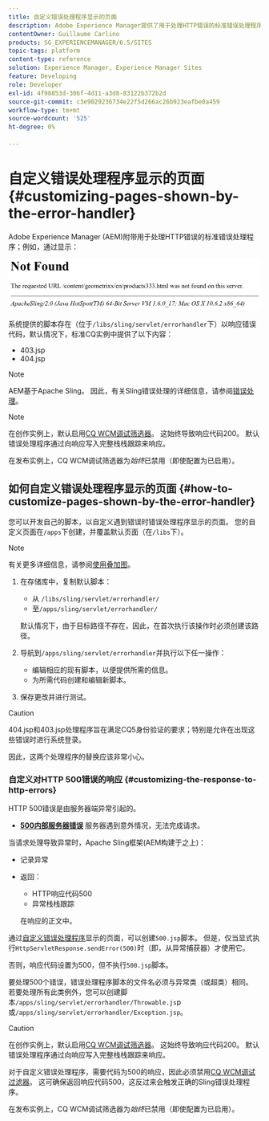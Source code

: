```yaml
---
title: 自定义错误处理程序显示的页面
description: Adobe Experience Manager提供了用于处理HTTP错误的标准错误处理程序。
contentOwner: Guillaume Carlino
products: SG_EXPERIENCEMANAGER/6.5/SITES
topic-tags: platform
content-type: reference
solution: Experience Manager, Experience Manager Sites
feature: Developing
role: Developer
exl-id: 4f98853d-306f-4d11-a3d8-83122b372b2d
source-git-commit: c3e9029236734e22f5d266ac26b923eafbe0a459
workflow-type: tm+mt
source-wordcount: '525'
ht-degree: 0%

---
```


# 自定义错误处理程序显示的页面{#customizing-pages-shown-by-the-error-handler}

Adobe Experience Manager (AEM)附带用于处理HTTP错误的标准错误处理程序；例如，通过显示：

![chlimage_1-67](assets/chlimage_1-67a.png)

系统提供的脚本存在（位于`/libs/sling/servlet/errorhandler`下）以响应错误代码，默认情况下，标准CQ实例中提供了以下内容：

* 403.jsp
* 404.jsp

>[!NOTE]
>
>AEM基于Apache Sling。 因此，有关Sling错误处理的详细信息，请参阅[错误处理](https://sling.apache.org/documentation/the-sling-engine/errorhandling.html)。

>[!NOTE]
>
>在创作实例上，默认启用[CQ WCM调试筛选器](/help/sites-deploying/osgi-configuration-settings.md)。 这始终导致响应代码200。 默认错误处理程序通过向响应写入完整栈栈跟踪来响应。
>
>在发布实例上，CQ WCM调试筛选器为&#x200B;*始终*&#x200B;已禁用（即使配置为已启用）。

## 如何自定义错误处理程序显示的页面 {#how-to-customize-pages-shown-by-the-error-handler}

您可以开发自己的脚本，以自定义遇到错误时错误处理程序显示的页面。 您的自定义页面在`/apps`下创建，并覆盖默认页面（在`/libs`下）。

>[!NOTE]
>
>有关更多详细信息，请参阅[使用叠加图](/help/sites-developing/overlays.md)。

1. 在存储库中，复制默认脚本：

   * 从 `/libs/sling/servlet/errorhandler/`
   * 至`/apps/sling/servlet/errorhandler/`

   默认情况下，由于目标路径不存在，因此，在首次执行该操作时必须创建该路径。

1. 导航到`/apps/sling/servlet/errorhandler`并执行以下任一操作：

   * 编辑相应的现有脚本，以便提供所需的信息。
   * 为所需代码创建和编辑新脚本。

1. 保存更改并进行测试。

>[!CAUTION]
>
>404.jsp和403.jsp处理程序旨在满足CQ5身份验证的要求；特别是允许在出现这些错误时进行系统登录。
>
>因此，这两个处理程序的替换应该非常小心。

### 自定义对HTTP 500错误的响应 {#customizing-the-response-to-http-errors}

HTTP 500错误是由服务器端异常引起的。

* **[500内部服务器错误](https://www.w3.org/Protocols/rfc2616/rfc2616-sec10.html)**
服务器遇到意外情况，无法完成请求。

当请求处理导致异常时，Apache Sling框架(AEM构建于之上)：

* 记录异常
* 返回：

   * HTTP响应代码500
   * 异常栈栈跟踪

  在响应的正文中。

通过[自定义错误处理程序](#how-to-customize-pages-shown-by-the-error-handler)显示的页面，可以创建`500.jsp`脚本。 但是，仅当显式执行`HttpServletResponse.sendError(500)`时（即，从异常捕获器）才使用它。

否则，响应代码设置为500，但不执行`500.jsp`脚本。

要处理500个错误，错误处理程序脚本的文件名必须与异常类（或超类）相同。 若要处理所有此类例外，您可以创建脚本`/apps/sling/servlet/errorhandler/Throwable.js`p或`/apps/sling/servlet/errorhandler/Exception.jsp`。

>[!CAUTION]
>
>在创作实例上，默认启用[CQ WCM调试筛选器](/help/sites-deploying/osgi-configuration-settings.md)。 这始终导致响应代码200。 默认错误处理程序通过向响应写入完整栈栈跟踪来响应。
>
>对于自定义错误处理程序，需要代码为500的响应，因此必须禁用[CQ WCM调试过滤器](/help/sites-deploying/osgi-configuration-settings.md)。 这可确保返回响应代码500，这反过来会触发正确的Sling错误处理程序。
>
>在发布实例上，CQ WCM调试筛选器为&#x200B;*始终*&#x200B;已禁用（即使配置为已启用）。
